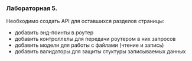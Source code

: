 ### Лабораторная 5.
Необходимо создать API для оставшихся разделов страницы:
- добавить энд-поинты в роутер
- добавить контроллелы для передачи роутером в них запросов
- добавить модели для работы с файлами (чтение и запись)
- добавить валидаторы для защиты стуктуры записываемых данных